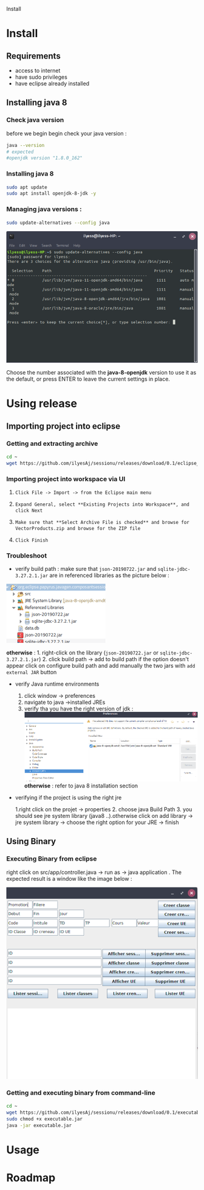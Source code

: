 Install

# Install
## Requirements
- access to internet 
- have sudo privileges
- have eclipse already installed

## Installing java 8
### Check java version
before we begin begin check your java version :
````sh
java --version
# expected 
#openjdk version "1.8.0_162"
````
### Installing java 8
````sh
sudo apt update
sudo apt install openjdk-8-jdk -y
````
### Managing java versions :
````sh
sudo update-alternatives --config java
````


![de819695b4183d79042aec17eaea8891.png](./_resources/f18cf487836747c68c4834dc7b729f5c.png)


Choose the number associated with the **java-8-openjdk** version to use it as the default, or press ENTER to leave the current settings in place.

# Using release 

## Importing project into eclipse
### Getting and extracting archive
````sh
cd ~
wget https://github.com/ilyesAj/sessionu/releases/download/0.1/eclipse_import.zip
````
### Importing project into workspace via UI 
1.     Click File -> Import -> from the Eclipse main menu
2.     Expand General, select **Existing Projects into Workspace**, and click Next
3.     Make sure that **Select Archive File is checked** and browse for VectorProducts.zip and browse for the ZIP file
4.     Click Finish 
### Troubleshoot
- verify build path :
make sure that `json-20190722.jar` and `sqlite-jdbc-3.27.2.1.jar` are in referenced libraries as the picture below : 

![4bb0b9e173c58d515b4300843eaacb29.png](./_resources/24205dc8c8c642248b7232c072ba4339.png)

**otherwise** : 
    1. right-click on the library (`json-20190722.jar` or `sqlite-jdbc-3.27.2.1.jar`) 
    2. click build path -> add to build path 
    if the option doesn't appear click on configure build path and add manually the two jars with `add external JAR` button
- verify Java runtime environments
    1. click window -> preferences
    2. navigate to java ->installed JREs 
    3. verify tha you have the right version of jdk :
![0d40e4162c90c5a9cbc6f01c681abb9b.png](./_resources/4c9028bd505f409185773e2f0e4e9e4b.png)
**otherwise** : refer to java 8 installation section 
- verifying if the project is using the right jre 

    1.right click on the projet -> properties
    2. choose java Build Path 
    3. you should see jre system library (java8 ..).otherwise click on add library -> jre system library -> choose the right option for your JRE -> finish
## Using Binary
### Executing Binary from eclipse 
right click on src/app/controller.java -> run as -> java application . The expected result is a window like the image below :

![71421c435e9ac27c5e3a0f9dac013514.png](./_resources/ff8ac5fa83e7409fae55401312d94069.png)

### Getting and executing binary from command-line
````sh
cd ~
wget https://github.com/ilyesAj/sessionu/releases/download/0.1/executable.jar
sudo chmod +x executable.jar
java -jar executable.jar
````
# Usage 


# Roadmap
